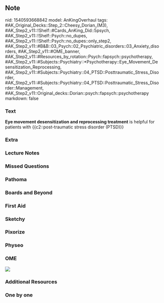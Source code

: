 ## Note
nid: 1540593668842
model: AnKingOverhaul
tags: #AK_Original_Decks::Step_2::Cheesy_Dorian_(M3), #AK_Step2_v11::!Shelf::#Cards_AnKing_Did::5psych, #AK_Step2_v11::!Shelf::Psych::no_dupes, #AK_Step2_v11::!Shelf::Psych::no_dupes::only_step2, #AK_Step2_v11::#B&B::03_Psych::02_Psychiatric_disorders::03_Anxiety_disorders, #AK_Step2_v11::#OME_banner, #AK_Step2_v11::#Resources_by_rotation::Psych::fapsych::psychotherapy, #AK_Step2_v11::#Subjects::Psychiatry::*Psychotherapy::Eye_Movement_Desensitization_Reprocessing, #AK_Step2_v11::#Subjects::Psychiatry::04_PTSD::Posttraumatic_Stress_Disorder, #AK_Step2_v11::#Subjects::Psychiatry::04_PTSD::Posttraumatic_Stress_Disorder::Management, #AK_Step2_v11::Original_decks::Dorian::psych::fapsych::psychotherapy
markdown: false

### Text
<b>Eye movement desensitization and reprocessing treatment</b> is
helpful for patients with {{c2::post-traumatic stress disorder
(PTSD)}}

### Extra


### Lecture Notes


### Missed Questions


### Pathoma


### Boards and Beyond


### First Aid


### Sketchy


### Pixorize


### Physeo


### OME
<div class="ome-widget">
  <a href="https://onlinemeded.org?ref=anki"><img src=
  "_OME_AnkiFlashcards_General_7.png"></a>
</div>

### Additional Resources


### One by one

